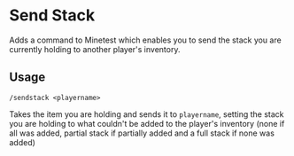 # Send Stack
Adds a command to Minetest which enables you to send the stack you are currently holding to another player's inventory.

## Usage
`/sendstack <playername>`

Takes the item you are holding and sends it to `playername`, setting the stack you are holding to what couldn't be added to the player's inventory (none if all was added, partial stack if partially added and a full stack if none was added)
